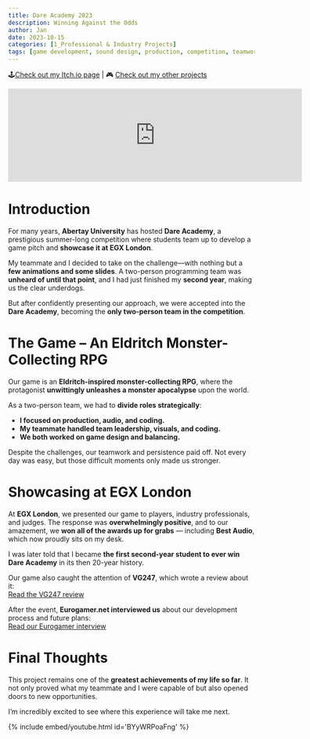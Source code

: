 ```yaml
---
title: Dare Academy 2023
description: Winning Against the Odds
author: Jan
date: 2023-10-15
categories: [1_Professional & Industry Projects]
tags: [game development, sound design, production, competition, teamwork, fmod, unity, devlog, c#, company]
---
```


🕹️[Check out my Itch.io page](https://jphuss.itch.io/) | 🎮 [Check out my other projects](https://janhuss.github.io/categories/)

<iframe src="https://store.steampowered.com/widget/3291120/" frameborder="0" width="600" height="190"></iframe>

# Introduction

For many years, **Abertay University** has hosted **Dare Academy**, a prestigious summer-long 
competition where students team up to develop a game pitch and **showcase it at EGX London**.

My teammate and I decided to take on the challenge—with nothing but a **few animations and some 
slides**. A two-person programming team was **unheard of until that point**, and I had just 
finished my **second year**, making us the clear underdogs.

But after confidently presenting our approach, we were accepted into the **Dare Academy**, 
becoming the **only two-person team in the competition**.

# The Game – An Eldritch Monster-Collecting RPG

Our game is an **Eldritch-inspired monster-collecting RPG**, where the protagonist **unwittingly 
unleashes a monster apocalypse** upon the world.

As a two-person team, we had to **divide roles strategically**:

- **I focused on production, audio, and coding.**
- **My teammate handled team leadership, visuals, and coding.**
- **We both worked on game design and balancing.**

Despite the challenges, our teamwork and persistence paid off. Not every day was easy, but 
those difficult moments only made us stronger.

# Showcasing at EGX London

At **EGX London**, we presented our game to players, industry professionals, and judges. 
The response was **overwhelmingly positive**, and to our amazement, we **won all of the awards up 
for grabs** — including **Best Audio**, which now proudly sits on my desk.

I was later told that I became **the first second-year student to ever win Dare Academy** in its 
then 20-year history.

Our game also caught the attention of **VG247**, which wrote a review about it: <br>
[Read the VG247 review](https://www.vg247.com/lovecraftian-themed-pokemon-clone-in-development)

After the event, **Eurogamer.net interviewed us** about our development process and future plans:<br>
[Read our Eurogamer interview](https://www.eurogamer.net/uncovering-the-eldritch-horror-monster-collecting-rpg-book-of-abominations)

# Final Thoughts

This project remains one of the **greatest achievements of my life so far**. It not only proved 
what my teammate and I were capable of but also opened doors to new opportunities.

I’m incredibly excited to see where this experience will take me next.

{% include embed/youtube.html id='BYyWRPoaFng' %}
